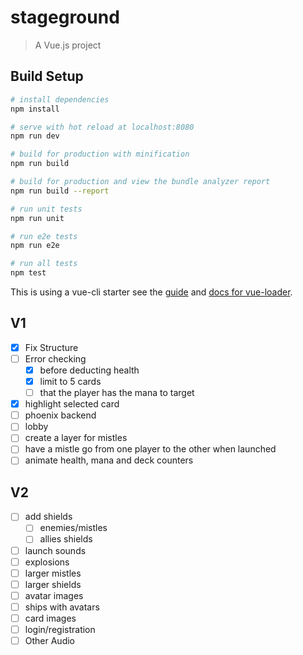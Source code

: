 # stageground

> A Vue.js project

## Build Setup

``` bash
# install dependencies
npm install

# serve with hot reload at localhost:8080
npm run dev

# build for production with minification
npm run build

# build for production and view the bundle analyzer report
npm run build --report

# run unit tests
npm run unit

# run e2e tests
npm run e2e

# run all tests
npm test
```

This is using a vue-cli starter see the [guide](http://vuejs-templates.github.io/webpack/) and [docs for vue-loader](http://vuejs.github.io/vue-loader).

## V1
- [x] Fix Structure
- [ ] Error checking
    - [X] before deducting health
    - [X] limit to 5 cards
    - [ ] that the player has the mana to target
- [X] highlight selected card
- [ ] phoenix backend
- [ ] lobby
- [ ] create a layer for mistles
- [ ] have a mistle go from one player to the other when launched
- [ ] animate health, mana and deck counters

## V2
- [ ] add shields
    - [ ] enemies/mistles
    - [ ] allies shields
- [ ] launch sounds
- [ ] explosions
- [ ] larger mistles
- [ ] larger shields
- [ ] avatar images
- [ ] ships with avatars
- [ ] card images
- [ ] login/registration
- [ ] Other Audio
